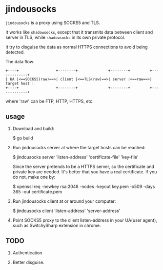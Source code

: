 jindousocks
===========

`jindousocks` is a proxy using SOCKS5 and TLS.

It works like `shadowsocks`, except that it transmits data between client and server in TLS,
while `shadowsocks` in its own private protocol.

It try to disguise the data as normal HTTPS connections to avoid being detected.

The data flow:

    +----+                 +--------+              +--------+         +-------------+
    | UA |<==SOCKS5(raw)==>| client |<==TLS(raw)==>| server |<==raw==>| target host |
    +----+                 +--------+              +--------+         +-------------+

where 'raw' can be FTP, HTTP, HTTPS, etc.


## usage

1. Download and build:

    $ go build

2. Run jindousocks server at where the target hosts can be reached:

    $ jindousocks server 'listen-address' 'certificate-file' 'key-file'

   Since the server pretends to be a HTTPS server, so the certificate and
   private key are needed. It's better that you have a real certificate.
   If you do not, make one by:

    $ openssl req -newkey rsa:2048 -nodes -keyout key.pem -x509 -days 365 -out certificate.pem

3. Run jindousocks client at or around your computer:

    $ jindousocks client 'listen-address' 'server-address'

4. Point SOCKS5 proxy to the client listen-address in your UA(user agent),
   such as SwitchySharp extension in chrome.


## TODO

1. Authentication

2. Better disguise.
